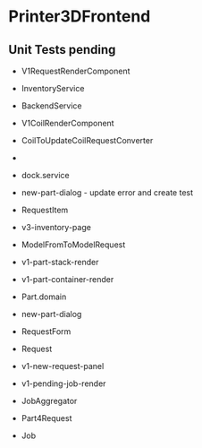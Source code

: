 # Printer3DFrontend

## Unit Tests pending
* V1RequestRenderComponent
* InventoryService
* BackendService
* V1CoilRenderComponent
* CoilToUpdateCoilRequestConverter
* 
* dock.service
* new-part-dialog - update error and create test
* RequestItem
* v3-inventory-page
* ModelFromToModelRequest


* v1-part-stack-render
* v1-part-container-render
* Part.domain
* new-part-dialog

* RequestForm
* Request
* v1-new-request-panel
* v1-pending-job-render
* JobAggregator
* Part4Request
* Job
